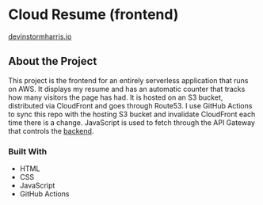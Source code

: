 # Cloud Resume (frontend)
[devinstormharris.io](https://devinstormharris.io)

## About the Project
This project is the frontend for an entirely serverless application that runs on AWS. It displays my resume and has an automatic counter that tracks how many visitors the page has had. It is hosted on an S3 bucket, distributed via CloudFront and goes through Route53. I use GitHub Actions to sync this repo with the hosting S3 bucket and invalidate CloudFront each time there is a change. JavaScript is used to fetch through the API Gateway that controls the [backend](https://github.com/DevinStormHarris/backend_cloud_resume). 

### Built With
- HTML
- CSS
- JavaScript
- GitHub Actions
